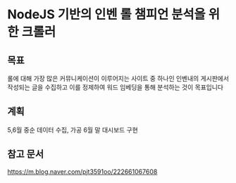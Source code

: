 # NodeJS 기반의 인벤 롤 챔피언 분석을 위한 크롤러

## 목표
롤에 대해 가장 많은 커뮤니케이션이 이루어지는 사이트 중 하나인 인벤내의 게시판에서 작성되는 글을 수집하고 이를 정제하여 워드 임베딩을 통해 분석하는 것이 목표입니다

## 계획
5,6월 중순 데이터 수집, 가공
6월 말 대시보드 구현

## 참고 문서
https://m.blog.naver.com/pjt3591oo/222661067608